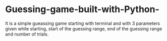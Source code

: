 # Guessing-game-built-with-Python-
It is a simple gueassing game starting with terminal and with 3 parameters given while starting, start of the guessing range, end of the guessing range and number of trials. 
